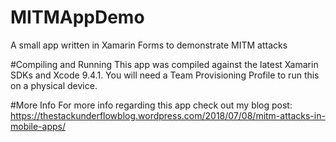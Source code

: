# MITMAppDemo
A small app written in Xamarin Forms to demonstrate MITM attacks

#Compiling and Running
This app was compiled against the latest Xamarin SDKs and Xcode 9.4.1. You will need a Team Provisioning Profile to run this on a physical device. 

#More Info
For more info regarding this app check out my blog post: https://thestackunderflowblog.wordpress.com/2018/07/08/mitm-attacks-in-mobile-apps/
